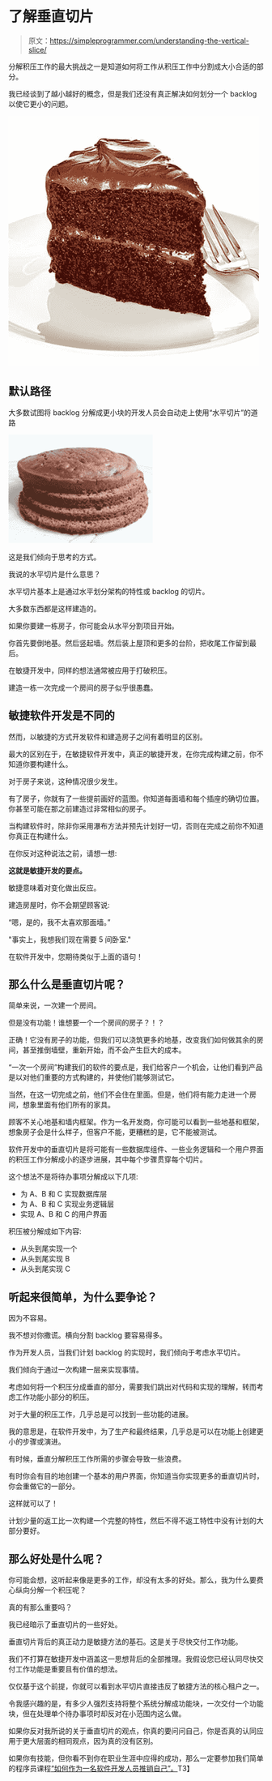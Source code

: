 # 了解垂直切片

> 原文：<https://simpleprogrammer.com/understanding-the-vertical-slice/>

分解积压工作的最大挑战之一是知道如何将工作从积压工作中分割成大小合适的部分。

我已经谈到了越小越好的概念，但是我们还没有真正解决如何划分一个 backlog 以使它更小的问题。



![slice](img/b03db9f2b10e54f135b9f65f0ebef1a1.png "slice")



## 默认路径

大多数试图将 backlog 分解成更小块的开发人员会自动走上使用“水平切片”的道路



![horizontal](img/4fcb25d771f43d7fe674cddd2e6d5ccc.png "horizontal")



这是我们倾向于思考的方式。

我说的水平切片是什么意思？

水平切片基本上是通过水平划分架构的特性或 backlog 的切片。

大多数东西都是这样建造的。

如果你要建一栋房子，你可能会从水平分割项目开始。

你首先要倒地基。然后竖起墙。然后装上屋顶和更多的台阶，把收尾工作留到最后。

在敏捷开发中，同样的想法通常被应用于打破积压。

建造一栋一次完成一个房间的房子似乎很愚蠢。

## 敏捷软件开发是不同的

然而，以敏捷的方式开发软件和建造房子之间有着明显的区别。

最大的区别在于，在敏捷软件开发中，真正的敏捷开发，在你完成构建之前，你不知道你要构建什么。

对于房子来说，这种情况很少发生。

有了房子，你就有了一些提前画好的蓝图。你知道每面墙和每个插座的确切位置。你甚至可能在那之前建造过非常相似的房子。

当构建软件时，除非你采用瀑布方法并预先计划好一切，否则在完成之前你不知道你真正在构建什么。

在你反对这种说法之前，请想一想:

**这就是敏捷开发的要点。**

敏捷意味着对变化做出反应。

建造房屋时，你不会期望顾客说:

“嗯，是的，我不太喜欢那面墙。”

"事实上，我想我们现在需要 5 间卧室."

在软件开发中，您期待类似于上面的语句！

## 那么什么是垂直切片呢？

简单来说，一次建一个房间。

但是没有功能！谁想要一个一个房间的房子？！？

正确！它没有房子的功能，但我们可以浇筑更多的地基，改变我们如何做其余的房间，甚至推倒墙壁，重新开始，而不会产生巨大的成本。

“一次一个房间”构建我们的软件的要点是，我们给客户一个机会，让他们看到产品是以对他们重要的方式构建的，并使他们能够测试它。

当然，在这一切完成之前，他们不会住在里面。但是，他们将有能力走进一个房间，想象里面有他们所有的家具。

顾客不关心地基和墙内框架。作为一名开发商，你可能可以看到一些地基和框架，想象房子会是什么样子，但客户不能，更糟糕的是，它不能被测试。

软件开发中的垂直切片是将可能有一些数据库组件、一些业务逻辑和一个用户界面的积压工作分解成小的逐步进展，其中每个步骤贯穿每个切片。

这个想法不是将待办事项分解成以下几项:

*   为 A、B 和 C 实现数据库层
*   为 A、B 和 C 实现业务逻辑层
*   实现 A、B 和 C 的用户界面

积压被分解成如下内容:

*   从头到尾实现一个
*   从头到尾实现 B
*   从头到尾实现 C

## 听起来很简单，为什么要争论？

因为不容易。

我不想对你撒谎。横向分割 backlog 要容易得多。

作为开发人员，当我们计划 backlog 的实现时，我们倾向于考虑水平切片。

我们倾向于通过一次构建一层来实现事情。

考虑如何将一个积压分成垂直的部分，需要我们跳出对代码和实现的理解，转而考虑工作功能小部分的积压。

对于大量的积压工作，几乎总是可以找到一些功能的进展。

我的意思是，在软件开发中，为了生产和最终结果，几乎总是可以在功能上创建更小的步骤或演进。

有时候，垂直分解积压工作所需的步骤会导致一些浪费。

有时你会有目的地创建一个基本的用户界面，你知道当你实现更多的垂直切片时，你会重做它的一部分。

这样就可以了！

计划少量的返工比一次构建一个完整的特性，然后不得不返工特性中没有计划的大部分要好。

## 那么好处是什么呢？

你可能会想，这听起来像是更多的工作，却没有太多的好处。那么，我为什么要费心纵向分解一个积压呢？

真的有那么重要吗？

我已经暗示了垂直切片的一些好处。

垂直切片背后的真正动力是敏捷方法的基石。这是关于尽快交付工作功能。

我们不打算在敏捷开发中涵盖这一思想背后的全部推理。我假设您已经认同尽快交付工作功能是重要且有价值的想法。

仅仅基于这个前提，你就可以看到水平切片直接违反了敏捷方法的核心租户之一。

令我感兴趣的是，有多少人强烈支持将整个系统分解成功能块，一次交付一个功能块，但在处理单个待办事项时却反对在小范围内这么做。

如果你反对我所说的关于垂直切片的观点，你真的要问问自己，你是否真的认同应用于更大层面的相同观点，因为真的没有区别。

如果你有技能，但你看不到你在职业生涯中应得的成功，那么一定要参加我们简单的程序员课程[“如何作为一名软件开发人员推销自己”。](https://simpleprogrammer.com/store/products/how-to-market-yourself/)T3】